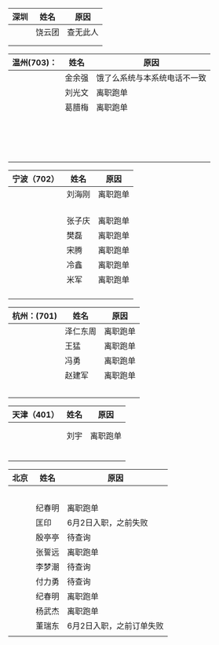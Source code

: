 

| 深圳 | 姓名   | 原因     |
| ---- | ------ | -------- |
|      | 饶云团 | 查无此人 |
|      |        |          |
|      |        |          |



| 温州(703)： | 姓名   | 原因                         |
| ----------- | ------ | ---------------------------- |
|             | 金余强 | 饿了么系统与本系统电话不一致 |
|             | 刘光文 | 离职跑单                     |
|             | 葛腊梅 | 离职跑单                     |
|             |        |                              |
|             |        |                              |
|             |        |                              |
|             |        |                              |
|             |        |                              |
|             |        |                              |
|             |        |                              |
|             |        |                              |
|             |        |                              |
|             |        |                              |
|             |        |                              |
|             |        |                              |
|             |        |                              |
|             |        |                              |
|             |        |                              |
|             |        |                              |

| 宁波（702） | 姓名   | 原因     |
| ----------- | ------ | -------- |
|             | 刘海刚 | 离职跑单 |
|             |        |          |
|             |        |          |
|             |        |          |
|             |        |          |
|             | 张子庆 | 离职跑单 |
|             | 樊磊   | 离职跑单 |
|             | 宋腾   | 离职跑单 |
|             | 冷鑫   | 离职跑单 |
|             | 米军   | 离职跑单 |
|             |        |          |
|             |        |          |
|             |        |          |
|             |        |          |

| 杭州：(701) | 姓名     | 原因     |
| ----------- | -------- | -------- |
|             | 泽仁东周 | 离职跑单 |
|             | 王猛     | 离职跑单 |
|             | 冯勇     | 离职跑单 |
|             | 赵建军   | 离职跑单 |
|             |          |          |
|             |          |          |
|             |          |          |
|             |          |          |
|             |          |          |

| 天津（401） | 姓名 | 原因     |
| ----------- | ---- | -------- |
|             |      |          |
|             |      |          |
|             | 刘宇 | 离职跑单 |
|             |      |          |
|             |      |          |
|             |      |          |
|             |      |          |
|             |      |          |
|             |      |          |

| 北京 | 姓名   | 原因                     |
| ---- | ------ | ------------------------ |
|      |        |                          |
|      |        |                          |
|      |        |                          |
|      |        |                          |
|      |        |                          |
|      | 纪春明 | 离职跑单                 |
|      | 匡印   | 6月2日入职，之前失败     |
|      | 殷亭亭 | 待查询                   |
|      | 张誓远 | 离职跑单                 |
|      | 李梦潮 | 待查询                   |
|      | 付力勇 | 待查询                   |
|      | 纪春明 | 离职跑单                 |
|      | 杨武杰 | 离职跑单                 |
|      | 董瑞东 | 6月2日入职，之前订单失败 |
|      |        |                          |
